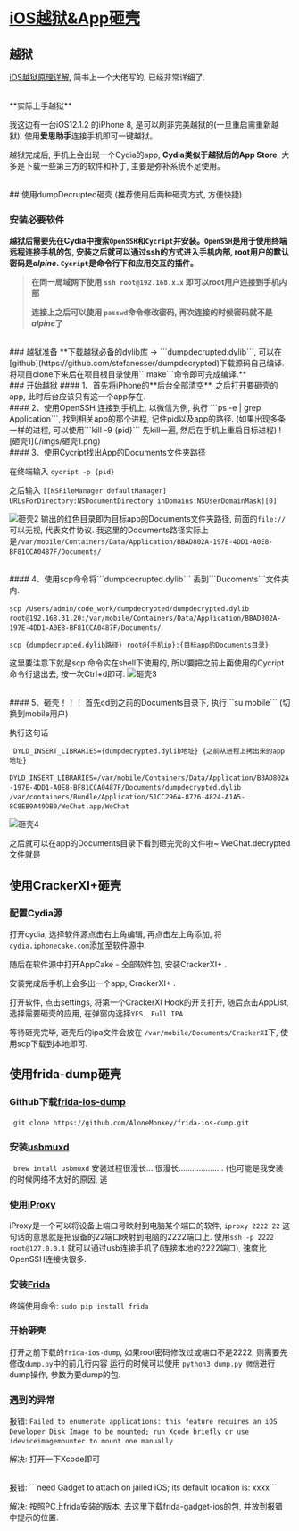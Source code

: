 # [iOS越狱&App砸壳](https://puffhub.github.io/iOS-Crack/)


## 越狱

[iOS越狱原理详解](https://www.jianshu.com/p/c5c22f9a06e2), 简书上一个大佬写的, 已经非常详细了.

<br />
**实际上手越狱**

我这边有一台iOS12.1.2 的iPhone 8, 是可以刷非完美越狱的(一旦重启需重新越狱), 使用**爱思助手**连接手机即可一键越狱。

越狱完成后, 手机上会出现一个Cydia的app, **Cydia类似于越狱后的App Store**, 大多是下载一些第三方的软件和补丁, 主要是弥补系统不足使用。

<br />
## 使用dumpDecrupted砸壳
(推荐使用后两种砸壳方式, 方便快捷)

### 安装必要软件
**越狱后需要先在Cydia中搜索```OpenSSH```和```Cycript```并安装。```OpenSSH```是用于使用终端远程连接手机的包, 安装之后就可以通过ssh的方式进入手机内部, root用户的默认密码是*alpine*. ```Cycript```是命令行下和应用交互的插件。**

> **在同一局域网下使用 ```ssh root@192.168.x.x``` 即可以root用户连接到手机内部**
> 
> **连接上之后可以使用 ```passwd```命令修改密码, 再次连接的时候密码就不是*alpine*了**

<br />
### 越狱准备
**下载越狱必备的dylib库 -> ```dumpdecrupted.dylib```, 可以在[github](https://github.com/stefanesser/dumpdecrypted)下载源码自己编译. 将项目clone下来后在项目根目录使用```make```命令即可完成编译.**

<br />
### 开始越狱
#### 1、首先将iPhone的**后台全部清空**, 之后打开要砸壳的app, 此时后台应该只有这一个app存在. 

<br />
#### 2、使用OpenSSH 连接到手机上, 以微信为例, 执行 ```ps -e | grep Application```, 找到相关app的那个进程, 记住pid以及app的路径. (如果出现多条一样的进程, 可以使用```kill -9 {pid}``` 先kill一遍, 然后在手机上重启目标进程)
![砸壳1](./imgs/砸壳1.png)
<br />
#### 3、使用Cycript找出App的Documents文件夹路径

在终端输入 ```cycript -p {pid}```

之后输入
```[[NSFileManager defaultManager] URLsForDirectory:NSDocumentDirectory inDomains:NSUserDomainMask][0]```

![砸壳2](./imgs/砸壳2.png)
输出的红色目录即为目标app的Documents文件夹路径, 前面的```file://```可以无视, 代表文件协议. 我这里的Documents路径实际上是```/var/mobile/Containers/Data/Application/BBAD802A-197E-4DD1-A0E8-BF81CCA0487F/Documents/```

<br />
#### 4、使用scp命令将```dumpdecrupted.dylib``` 丢到```Ducoments```文件夹内.

```scp /Users/admin/code_work/dumpdecrypted/dumpdecrypted.dylib root@192.168.31.20:/var/mobile/Containers/Data/Application/BBAD802A-197E-4DD1-A0E8-BF81CCA0487F/Documents/```

```scp {dumpdecrupted.dylib路径} root@{手机ip}:{目标app的Documents目录}```

这里要注意下就是scp 命令实在shell下使用的, 所以要把之前上面使用的Cycript命令行退出去, 按一次Ctrl+d即可.
![砸壳3](./imgs/砸壳3.png)

<br />
#### 5、砸壳！！！
首先cd到之前的Documents目录下, 执行```su mobile``` (切换到mobile用户)

执行这句话

``` DYLD_INSERT_LIBRARIES={dumpdecrypted.dylib地址} {之前从进程上拷出来的app地址}```

```DYLD_INSERT_LIBRARIES=/var/mobile/Containers/Data/Application/BBAD802A-197E-4DD1-A0E8-BF81CCA0487F/Documents/dumpdecrypted.dylib /var/containers/Bundle/Application/51CC296A-8726-4824-A1A5-8C8EB9A49DB0/WeChat.app/WeChat```

![砸壳4](./imgs/砸壳4.png)


之后就可以在app的Documents目录下看到砸完壳的文件啦~ WeChat.decrypted文件就是


## 使用CrackerXI+砸壳
### 配置Cydia源
打开cydia, 选择软件源点击右上角编辑, 再点击左上角添加, 将```cydia.iphonecake.com```添加至软件源中.

随后在软件源中打开AppCake - 全部软件包, 安装CrackerXI+ .

安装完成后手机上会多出一个app, CrackerXI+ .

打开软件, 点击settings, 将第一个CrackerXI Hook的开关打开, 随后点击AppList, 选择需要砸壳的应用, 在弹窗内选择```YES, Full IPA```

等待砸壳完毕, 砸壳后的ipa文件会放在 ```/var/mobile/Documents/CrackerXI```下, 使用scp下载到本地即可.



## 使用frida-dump砸壳

### Github下载[frida-ios-dump](https://github.com/AloneMonkey/frida-ios-dump)

``` git clone https://github.com/AloneMonkey/frida-ios-dump.git```

### 安装[usbmuxd](https://github.com/libimobiledevice/usbmuxd)
``` brew intall usbmuxd``` 安装过程很漫长... 很漫长.................... (也可能是我安装的时候网络不太好的原因, 逃

### 使用[iProxy](https://github.com/tcurdt/iProxy)
iProxy是一个可以将设备上端口号映射到电脑某个端口的软件, ```iproxy 2222 22``` 这句话的意思就是把设备的22端口映射到电脑的2222端口上. 使用```ssh -p 2222 root@127.0.0.1``` 就可以通过usb连接手机了(连接本地的2222端口), 速度比OpenSSH连接快很多.


### 安装[Frida](https://github.com/frida/frida)
终端使用命令: ```sudo pip install frida```

### 开始砸壳
打开之前下载的```frida-ios-dump```, 如果root密码修改过或端口不是2222, 则需要先修改```dump.py```中的前几行内容
运行的时候可以使用 ```python3 dump.py 微信```进行dump操作, 参数为要dump的包.


### 遇到的异常
报错: ```Failed to enumerate applications: this feature requires an iOS Developer Disk Image to be mounted; run Xcode briefly or use ideviceimagemounter to mount one manually```

解决: 打开一下Xcode即可

<br />
报错: ```need Gadget to attach on jailed iOS; its default location is: xxxx```

解决: 按照PC上frida安装的版本, 去[这里](https://github.com/frida/frida/releases/)下载frida-gadget-ios的包, 并放到报错中提示的位置.

